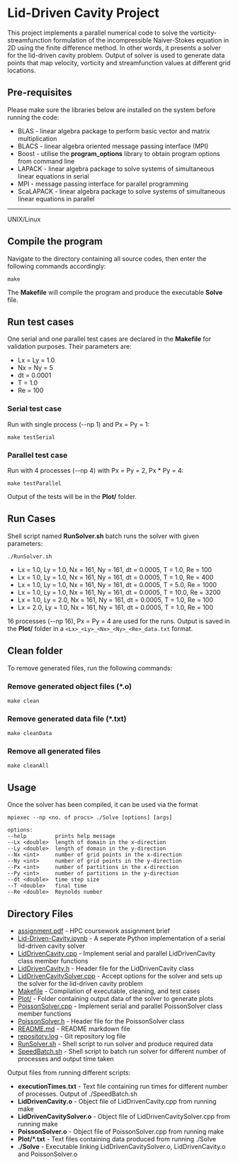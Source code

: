 # Lid-Driven Cavity Project

This project implements a parallel numerical code to solve the vorticity-streamfunction formulation of the incompressible Naiver-Stokes equation in 2D using the finite difference method. In other words, it presents a solver for the lid-driven cavity problem. Output of solver is used to generate data points that map velocity, vorticity and streamfunction values at different grid locations.   

## Pre-requisites

Please make sure the libraries below are installed on the system before running the code:

* BLAS - linear algebra package to perform basic vector and matrix multiplication
* BLACS - linear algebra oriented message passing interface (MPI)
* Boost - utilise the **program_options** library to obtain program options from command line
* LAPACK - linear algebra package to solve systems of simultaneous linear equations in serial
* MPI - message passing interface for parallel programming
* ScaLAPACK - linear algebra package to solve systems of simultaneous linear equations in parallel

____________________________________________
UNIX/Linux

## Compile the program

Navigate to the directory containing all source codes, then enter the following commands accordingly:

```shell
make
```

The **Makefile** will compile the program and produce the executable **Solve** file.

## Run test cases

One serial and one parallel test cases are declared in the **Makefile** for validation purposes. Their parameters are:

* Lx = Ly = 1.0
* Nx = Ny = 5
* dt = 0.0001
* T = 1.0
* Re = 100

### Serial test case

Run with single process (--np 1) and Px = Py = 1:

```shell
make testSerial
```

### Parallel test case

Run with 4 processes (--np 4) with Px = Py = 2, Px * Py = 4:

```shell
make testParallel
```

Output of the tests will be in the **Plot/** folder.

## Run Cases

Shell script named **RunSolver.sh** batch runs the solver with given parameters:

```shell
./RunSolver.sh
```

* Lx = 1.0, Ly = 1.0, Nx = 161, Ny = 161, dt = 0.0005, T = 1.0, Re = 100
* Lx = 1.0, Ly = 1.0, Nx = 161, Ny = 161, dt = 0.0005, T = 1.0, Re = 400
* Lx = 1.0, Ly = 1.0, Nx = 161, Ny = 161, dt = 0.0005, T = 5.0, Re = 1000
* Lx = 1.0, Ly = 1.0, Nx = 161, Ny = 161, dt = 0.0005, T = 10.0, Re = 3200
* Lx = 1.0, Ly = 2.0, Nx = 161, Ny = 161, dt = 0.0005, T = 1.0, Re = 100
* Lx = 2.0, Ly = 1.0, Nx = 161, Ny = 161, dt = 0.0005, T = 1.0, Re = 100

16 processes (--np 16), Px = Py = 4 are used for the runs. Output is saved in the **Plot/** folder in a `<Lx>_<Ly>_<Nx>_<Ny>_<Re>_data.txt` format.

## Clean folder

To remove generated files, run the following commands:

### Remove generated object files (*.o)

```shell
make clean
```

### Remove generated data file (*.txt)

```shell
make cleanData
```

### Remove all generated files

```shell
make cleanAll
```

## Usage

Once the solver has been compiled, it can be used via the format

```shell
mpiexec --np <no. of procs> ./Solve [options] [args]
```

```
options:
--help         prints help message
--Lx <double>  length of domain in the x-direction
--Ly <double>  length of domain in the y-direction
--Nx <int>     number of grid points in the x-direction
--Ny <int>     number of grid points in the y-direction
--Px <int>     number of partitions in the x-direction
--Py <int>     number of partitions in the y-direction
--dt <double>  time step size
--T <double>   final time
--Re <double>  Reynolds number
```

## Directory Files

* [assignment.pdf](./assignment.pdf)                   - HPC coursework assignment brief
* [Lid-Driven-Cavity.ipynb](./Lid-Driven-Cavity.ipynb) - A seperate Python implementation of a serial lid-driven cavity solver
* [LidDrivenCavity.cpp](./LidDrivenCavity.cpp)         - Implement serial and parallel LidDrivenCavity class member functions
* [LidDrivenCavity.h](./LidDrivenCavity.h)             - Header file for the LidDrivenCavity class
* [LidDrivenCavitySolver.cpp](./LidDrivenCavitySolver.cpp) - Accept options for the solver and sets up the solver for the lid-driven cavity problem
* [Makefile](./Makefile)                   - Compilation of executable, cleaning, and test cases
* [Plot/](./Plot/)                         - Folder containing output data of the solver to generate plots
* [PoissonSolver.cpp](./PoissonSolver.cpp) - Implement serial and parallel PoissonSolver class member functions
* [PoissonSolver.h](./PoissonSolver.h)     - Header file for the PoissonSolver class
* [README.md](./README.md)                 - README markdown file
* [repository.log](./repository.log)       - Git repository log file
* [RunSolver.sh](./RunSolver.sh)           - Shell script to run solver and produce required data
* [SpeedBatch.sh](./SpeedBatch.sh)         - Shell script to batch run solver for different number of processes and output time taken

Output files from running different scripts:

* **executionTimes.txt** - Text file containing run times for different number of processes. Output of ./SpeedBatch.sh
* **LidDrivenCavity.o** - Object file of LidDrivenCavity.cpp from running make
* **LidDrivenCavitySolver.o** - Object file of LidDrivenCavitySolver.cpp from running make
* **PoissonSolver.o** - Object file of PoissonSolver.cpp from running make
* **Plot/*.txt** - Text files containing data produced from running ./Solve
* **./Solve** - Executable linking LidDrivenCavitySolver.o, LidDrivenCavity.o and PoissonSolver.o
